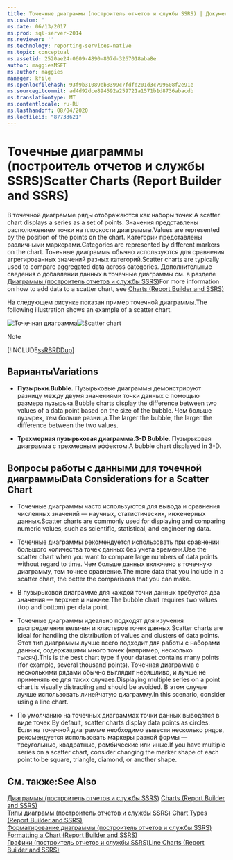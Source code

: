```yaml
---
title: Точечные диаграммы (построитель отчетов и службы SSRS) | Документы Майкрософт
ms.custom: ''
ms.date: 06/13/2017
ms.prod: sql-server-2014
ms.reviewer: ''
ms.technology: reporting-services-native
ms.topic: conceptual
ms.assetid: 2520ae24-0609-4890-807d-3267018aba8e
author: maggiesMSFT
ms.author: maggies
manager: kfile
ms.openlocfilehash: 93f9b31089eb8399c7fdfd201d3c799608f2e91e
ms.sourcegitcommit: ad4d92dce894592a259721a1571b1d8736abacdb
ms.translationtype: MT
ms.contentlocale: ru-RU
ms.lasthandoff: 08/04/2020
ms.locfileid: "87733621"
---
```

# <a name="scatter-charts-report-builder-and-ssrs"></a><span data-ttu-id="d361b-102">Точечные диаграммы (построитель отчетов и службы SSRS)</span><span class="sxs-lookup"><span data-stu-id="d361b-102">Scatter Charts (Report Builder and SSRS)</span></span>
  <span data-ttu-id="d361b-103">В точечной диаграмме ряды отображаются как наборы точек.</span><span class="sxs-lookup"><span data-stu-id="d361b-103">A scatter chart displays a series as a set of points.</span></span> <span data-ttu-id="d361b-104">Значения представлены расположением точки на плоскости диаграммы.</span><span class="sxs-lookup"><span data-stu-id="d361b-104">Values are represented by the position of the points on the chart.</span></span> <span data-ttu-id="d361b-105">Категории представлены различными маркерами.</span><span class="sxs-lookup"><span data-stu-id="d361b-105">Categories are represented by different markers on the chart.</span></span> <span data-ttu-id="d361b-106">Точечные диаграммы обычно используются для сравнения агрегированных значений разных категорий.</span><span class="sxs-lookup"><span data-stu-id="d361b-106">Scatter charts are typically used to compare aggregated data across categories.</span></span> <span data-ttu-id="d361b-107">Дополнительные сведения о добавлении данных в точечные диаграммы см. в разделе [Диаграммы (построитель отчетов и службы SSRS)](charts-report-builder-and-ssrs.md)</span><span class="sxs-lookup"><span data-stu-id="d361b-107">For more information on how to add data to a scatter chart, see [Charts &#40;Report Builder and SSRS&#41;](charts-report-builder-and-ssrs.md)</span></span>  
  
 <span data-ttu-id="d361b-108">На следующем рисунке показан пример точечной диаграммы.</span><span class="sxs-lookup"><span data-stu-id="d361b-108">The following illustration shows an example of a scatter chart.</span></span>  
  
 <span data-ttu-id="d361b-109">![Точечная диаграмма](../media/rs-scatterchart.gif "Точечная диаграмма")</span><span class="sxs-lookup"><span data-stu-id="d361b-109">![Scatter chart](../media/rs-scatterchart.gif "Scatter chart")</span></span>  
  
> [!NOTE]  
>  [!INCLUDE[ssRBRDDup](../../includes/ssrbrddup-md.md)]  
  
## <a name="variations"></a><span data-ttu-id="d361b-110">Варианты</span><span class="sxs-lookup"><span data-stu-id="d361b-110">Variations</span></span>  
  
-   <span data-ttu-id="d361b-111">**Пузырьки.**</span><span class="sxs-lookup"><span data-stu-id="d361b-111">**Bubble.**</span></span> <span data-ttu-id="d361b-112">Пузырьковые диаграммы демонстрируют разницу между двумя значениями точки данных с помощью размера пузырька.</span><span class="sxs-lookup"><span data-stu-id="d361b-112">Bubble charts display the difference between two values of a data point based on the size of the bubble.</span></span> <span data-ttu-id="d361b-113">Чем больше пузырек, тем больше разница.</span><span class="sxs-lookup"><span data-stu-id="d361b-113">The larger the bubble, the larger the difference between the two values.</span></span>  
  
-   <span data-ttu-id="d361b-114">**Трехмерная пузырьковая диаграмма**.</span><span class="sxs-lookup"><span data-stu-id="d361b-114">**3-D Bubble**.</span></span> <span data-ttu-id="d361b-115">Пузырьковая диаграмма с трехмерным эффектом.</span><span class="sxs-lookup"><span data-stu-id="d361b-115">A bubble chart displayed in 3-D.</span></span>  
  
## <a name="data-considerations-for-a-scatter-chart"></a><span data-ttu-id="d361b-116">Вопросы работы с данными для точечной диаграммы</span><span class="sxs-lookup"><span data-stu-id="d361b-116">Data Considerations for a Scatter Chart</span></span>  
  
-   <span data-ttu-id="d361b-117">Точечные диаграммы часто используются для вывода и сравнения численных значений — научных, статистических, инженерных данных.</span><span class="sxs-lookup"><span data-stu-id="d361b-117">Scatter charts are commonly used for displaying and comparing numeric values, such as scientific, statistical, and engineering data.</span></span>  
  
-   <span data-ttu-id="d361b-118">Точечные диаграммы рекомендуется использовать при сравнении большого количества точек данных без учета времени.</span><span class="sxs-lookup"><span data-stu-id="d361b-118">Use the scatter chart when you want to compare large numbers of data points without regard to time.</span></span> <span data-ttu-id="d361b-119">Чем больше данных включено в точечную диаграмму, тем точнее сравнение.</span><span class="sxs-lookup"><span data-stu-id="d361b-119">The more data that you include in a scatter chart, the better the comparisons that you can make.</span></span>  
  
-   <span data-ttu-id="d361b-120">В пузырьковой диаграмме для каждой точки данных требуется два значения — верхнее и нижнее.</span><span class="sxs-lookup"><span data-stu-id="d361b-120">The bubble chart requires two values (top and bottom) per data point.</span></span>  
  
-   <span data-ttu-id="d361b-121">Точечные диаграммы идеально подходят для изучения распределения величин и кластеров точек данных.</span><span class="sxs-lookup"><span data-stu-id="d361b-121">Scatter charts are ideal for handling the distribution of values and clusters of data points.</span></span> <span data-ttu-id="d361b-122">Этот тип диаграммы лучше всего подходит для работы с наборами данных, содержащими много точек (например, несколько тысяч).</span><span class="sxs-lookup"><span data-stu-id="d361b-122">This is the best chart type if your dataset contains many points (for example, several thousand points).</span></span> <span data-ttu-id="d361b-123">Точечная диаграмма с несколькими рядами обычно выглядит неряшливо, и лучше не применять ее для таких случаев.</span><span class="sxs-lookup"><span data-stu-id="d361b-123">Displaying multiple series on a point chart is visually distracting and should be avoided.</span></span> <span data-ttu-id="d361b-124">В этом случае лучше использовать линейчатую диаграмму.</span><span class="sxs-lookup"><span data-stu-id="d361b-124">In this scenario, consider using a line chart.</span></span>  
  
-   <span data-ttu-id="d361b-125">По умолчанию на точечных диаграммах точки данных выводятся в виде точек.</span><span class="sxs-lookup"><span data-stu-id="d361b-125">By default, scatter charts display data points as circles.</span></span> <span data-ttu-id="d361b-126">Если на точечной диаграмме необходимо вывести несколько рядов, рекомендуется использовать маркеры разной формы — треугольные, квадратные, ромбические или иные.</span><span class="sxs-lookup"><span data-stu-id="d361b-126">If you have multiple series on a scatter chart, consider changing the marker shape of each point to be square, triangle, diamond, or another shape.</span></span>  
  
## <a name="see-also"></a><span data-ttu-id="d361b-127">См. также:</span><span class="sxs-lookup"><span data-stu-id="d361b-127">See Also</span></span>  
 <span data-ttu-id="d361b-128">[Диаграммы (построитель отчетов и службы SSRS)](charts-report-builder-and-ssrs.md) </span><span class="sxs-lookup"><span data-stu-id="d361b-128">[Charts &#40;Report Builder and SSRS&#41;](charts-report-builder-and-ssrs.md) </span></span>  
 <span data-ttu-id="d361b-129">[Типы диаграмм (построитель отчетов и службы SSRS)](chart-types-report-builder-and-ssrs.md) </span><span class="sxs-lookup"><span data-stu-id="d361b-129">[Chart Types &#40;Report Builder and SSRS&#41;](chart-types-report-builder-and-ssrs.md) </span></span>  
 <span data-ttu-id="d361b-130">[Форматирование диаграммы (построитель отчетов и службы SSRS)](formatting-a-chart-report-builder-and-ssrs.md) </span><span class="sxs-lookup"><span data-stu-id="d361b-130">[Formatting a Chart &#40;Report Builder and SSRS&#41;](formatting-a-chart-report-builder-and-ssrs.md) </span></span>  
 [<span data-ttu-id="d361b-131">Графики (построитель отчетов и службы SSRS)</span><span class="sxs-lookup"><span data-stu-id="d361b-131">Line Charts &#40;Report Builder and SSRS&#41;</span></span>](line-charts-report-builder-and-ssrs.md)  
  
  
